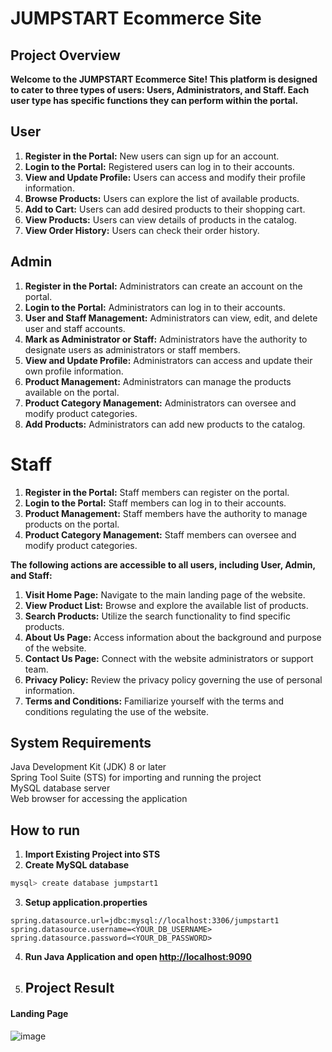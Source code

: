# JUMPSTART Ecommerce Site

## Project Overview

**Welcome to the JUMPSTART Ecommerce Site! This platform is designed to cater to three types of users: Users, Administrators, and Staff. Each user type has specific functions they can perform within the portal.**

## User

1. **Register in the Portal:** New users can sign up for an account.
2. **Login to the Portal:** Registered users can log in to their accounts.
3. **View and Update Profile:** Users can access and modify their profile information.
4. **Browse Products:** Users can explore the list of available products.
5. **Add to Cart:** Users can add desired products to their shopping cart.
6. **View Products:** Users can view details of products in the catalog.
7. **View Order History:** Users can check their order history.

## Admin

1. **Register in the Portal:** Administrators can create an account on the portal.
2. **Login to the Portal:** Administrators can log in to their accounts.
3. **User and Staff Management:** Administrators can view, edit, and delete user and staff accounts.
4. **Mark as Administrator or Staff:** Administrators have the authority to designate users as administrators or staff members.
5. **View and Update Profile:** Administrators can access and update their own profile information.
6. **Product Management:** Administrators can manage the products available on the portal.
7. **Product Category Management:** Administrators can oversee and modify product categories.
8. **Add Products:** Administrators can add new products to the catalog.

# Staff

1. **Register in the Portal:** Staff members can register on the portal.
2. **Login to the Portal:** Staff members can log in to their accounts.
3. **Product Management:** Staff members have the authority to manage products on the portal.
4. **Product Category Management:** Staff members can oversee and modify product categories.

**The following actions are accessible to all users, including User, Admin, and Staff:**

1. **Visit Home Page:** Navigate to the main landing page of the website.
2. **View Product List:** Browse and explore the available list of products.
3. **Search Products:** Utilize the search functionality to find specific products.
4. **About Us Page:** Access information about the background and purpose of the website.
5. **Contact Us Page:** Connect with the website administrators or support team.
6. **Privacy Policy:** Review the privacy policy governing the use of personal information.
7. **Terms and Conditions:** Familiarize yourself with the terms and conditions regulating the use of the website.

## System Requirements

Java Development Kit (JDK) 8 or later <br>
Spring Tool Suite (STS) for importing and running the project <br>
MySQL database server <br>
Web browser for accessing the application

## How to run
1. **Import Existing Project into STS**
2. **Create MySQL database**

```bash
mysql> create database jumpstart1
```

3. **Setup application.properties**

```properties
spring.datasource.url=jdbc:mysql://localhost:3306/jumpstart1
spring.datasource.username=<YOUR_DB_USERNAME>
spring.datasource.password=<YOUR_DB_PASSWORD>
```
4. **Run Java Application and open [http://localhost:9090](http://localhost:9090)**

5. ## Project Result

#### Landing Page
![image](https://github.com/Nilupulie-Hewagamage/Jumpstart/assets/137420146/6e32e2b9-e539-4610-a438-2903c65736b3)
